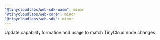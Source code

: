 ```yaml
---
"@tinycloudlabs/web-sdk-wasm": minor
"@tinycloudlabs/web-core": minor
"@tinycloudlabs/web-sdk": minor
---
```


Update capability formation and usage to match TinyCloud node changes
